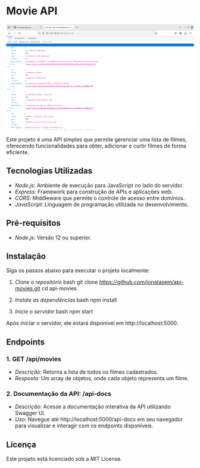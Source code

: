 # Movie API

![Banner do Projeto](./public/api-movies.png)

Este projeto é uma API simples que permite gerenciar uma lista de filmes, oferecendo funcionalidades para obter, adicionar e curtir filmes de forma eficiente.

## Tecnologias Utilizadas

- *Node.js*: Ambiente de execução para JavaScript no lado do servidor.
- *Express*: Framework para construção de APIs e aplicações web.
- *CORS*: Middleware que permite o controle de acesso entre domínios.
- *JavaScript*: Linguagem de programação utilizada no desenvolvimento.

## Pré-requisitos

- *Node.js*: Versão 12 ou superior.

## Instalação

Siga os passos abaixo para executar o projeto localmente:

1. *Clone o repositório*
   bash
   git clone https://github.com/jonatasem/api-movies.git
   cd api-movies
   
2. *Instale as dependências*
   bash
   npm install
   
3. *Inicie o servidor*
   bash
   npm start
   

Após iniciar o servidor, ele estará disponível em http://localhost:5000.

## Endpoints

### 1. GET /api/movies

- *Descrição*: Retorna a lista de todos os filmes cadastrados.
- *Resposta*: Um array de objetos, onde cada objeto representa um filme.

### 2. Documentação da API: /api-docs

- *Descrição*: Acesse a documentação interativa da API utilizando Swagger UI.
- *Uso*: Navegue até http://localhost:5000/api-docs em seu navegador para visualizar e interagir com os endpoints disponíveis.

## Licença

Este projeto está licenciado sob a MIT License.